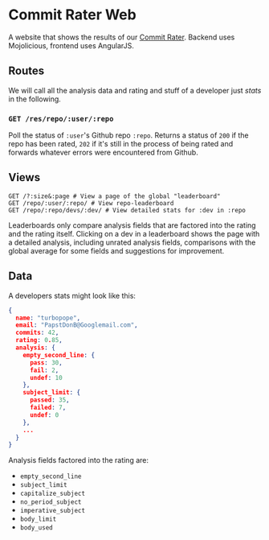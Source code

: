 # Commit Rater Web
A website that shows the results of our [Commit Rater](https://github.com/hartenfels/Commit-Rater). Backend uses Mojolicious, frontend uses AngularJS.

## Routes
We will call all the analysis data and rating and stuff of a developer just *stats* in the following.

### `GET /res/repo/:user/:repo`

Poll the status of `:user`'s Github repo `:repo`. Returns a status of `200` if the repo has been rated, `202` if it's still in the process of being rated and forwards whatever errors were encountered from Github.

## Views

```
GET /?:size&:page # View a page of the global "leaderboard"
GET /repo/:user/:repo/ # View repo-leaderboard
GET /repo/:repo/devs/:dev/ # View detailed stats for :dev in :repo
```

Leaderboards only compare analysis fields that are factored into the rating and the rating itself. Clicking on a dev in a leaderboard shows the page with a detailed analysis, including unrated analysis fields, comparisons with the global average for some fields and suggestions for improvement.

## Data
A developers stats might look like this:

```JSON
{
  name: "turbopope",
  email: "PapstDonB@Googlemail.com",
  commits: 42,
  rating: 0.85,
  analysis: {
    empty_second_line: {
      pass: 30,
      fail: 2,
      undef: 10
    },
    subject_limit: {
      passed: 35,
      failed: 7,
      undef: 0
    },
    ...
  }
}

```

Analysis fields factored into the rating are:

* `empty_second_line`
* `subject_limit`
* `capitalize_subject`
* `no_period_subject`
* `imperative_subject`
* `body_limit`
* `body_used`

